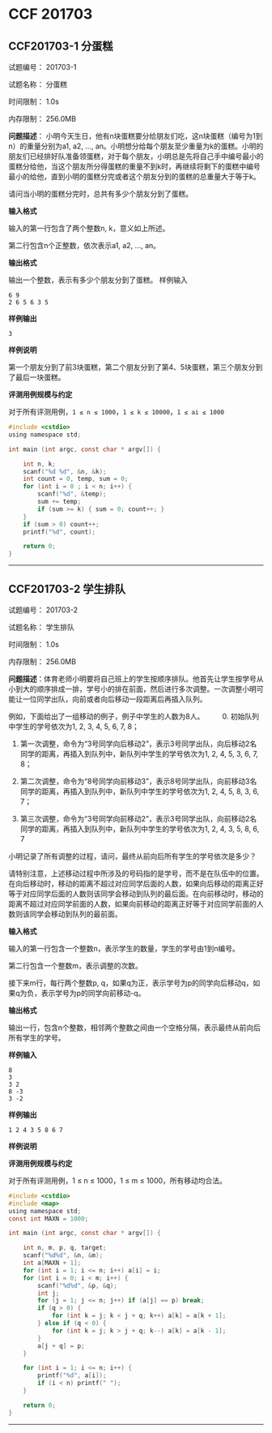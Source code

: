 # CCF 201703

## CCF201703-1 分蛋糕

试题编号：    201703-1

试题名称：    分蛋糕

时间限制：    1.0s

内存限制：    256.0MB

**问题描述**： 小明今天生日，他有n块蛋糕要分给朋友们吃，这n块蛋糕（编号为1到n）的重量分别为a1, a2, …, an。小明想分给每个朋友至少重量为k的蛋糕。小明的朋友们已经排好队准备领蛋糕，对于每个朋友，小明总是先将自己手中编号最小的蛋糕分给他，当这个朋友所分得蛋糕的重量不到k时，再继续将剩下的蛋糕中编号最小的给他，直到小明的蛋糕分完或者这个朋友分到的蛋糕的总重量大于等于k。

请问当小明的蛋糕分完时，总共有多少个朋友分到了蛋糕。

**输入格式**

输入的第一行包含了两个整数n, k，意义如上所述。

第二行包含n个正整数，依次表示a1, a2, …, an。

**输出格式**

输出一个整数，表示有多少个朋友分到了蛋糕。
样例输入

```
6 9
2 6 5 6 3 5
```

**样例输出**

```
3
```

**样例说明**

第一个朋友分到了前3块蛋糕，第二个朋友分到了第4、5块蛋糕，第三个朋友分到了最后一块蛋糕。

**评测用例规模与约定**

对于所有评测用例，`1 ≤ n ≤ 1000`，`1 ≤ k ≤ 10000`，`1 ≤ ai ≤ 1000`


```c
#include <cstdio>
using namespace std;

int main (int argc, const char * argv[]) {

	int n, k;
	scanf("%d %d", &n, &k);
	int count = 0, temp, sum = 0;
	for (int i = 0 ; i < n; i++) {
		scanf("%d", &temp);
		sum += temp;
		if (sum >= k) { sum = 0; count++; }
	}
	if (sum > 0) count++;
	printf("%d", count);

	return 0;
}
```


------


## CCF201703-2 学生排队

试题编号：    201703-2

试题名称：    学生排队

时间限制：    1.0s

内存限制：    256.0MB

**问题描述**：体育老师小明要将自己班上的学生按顺序排队。他首先让学生按学号从小到大的顺序排成一排，学号小的排在前面，然后进行多次调整。一次调整小明可能让一位同学出队，向前或者向后移动一段距离后再插入队列。

例如，下面给出了一组移动的例子，例子中学生的人数为8人。
　　
0. 初始队列中学生的学号依次为1, 2, 3, 4, 5, 6, 7, 8；
　　
1. 第一次调整，命令为“3号同学向后移动2”，表示3号同学出队，向后移动2名同学的距离，再插入到队列中，新队列中学生的学号依次为1, 2, 4, 5, 3, 6, 7, 8；

2. 第二次调整，命令为“8号同学向前移动3”，表示8号同学出队，向前移动3名同学的距离，再插入到队列中，新队列中学生的学号依次为1, 2, 4, 5, 8, 3, 6, 7；

3. 第三次调整，命令为“3号同学向前移动2”，表示3号同学出队，向前移动2名同学的距离，再插入到队列中，新队列中学生的学号依次为1, 2, 4, 3, 5, 8, 6, 7
　　

小明记录了所有调整的过程，请问，最终从前向后所有学生的学号依次是多少？

请特别注意，上述移动过程中所涉及的号码指的是学号，而不是在队伍中的位置。在向后移动时，移动的距离不超过对应同学后面的人数，如果向后移动的距离正好等于对应同学后面的人数则该同学会移动到队列的最后面。在向前移动时，移动的距离不超过对应同学前面的人数，如果向前移动的距离正好等于对应同学前面的人数则该同学会移动到队列的最前面。

**输入格式**

输入的第一行包含一个整数n，表示学生的数量，学生的学号由1到n编号。

第二行包含一个整数m，表示调整的次数。

接下来m行，每行两个整数p, q，如果q为正，表示学号为p的同学向后移动q，如果q为负，表示学号为p的同学向前移动-q。

**输出格式**

输出一行，包含n个整数，相邻两个整数之间由一个空格分隔，表示最终从前向后所有学生的学号。

**样例输入**

```
8
3
3 2
8 -3
3 -2
```

**样例输出**

```
1 2 4 3 5 8 6 7
```

**样例说明**

**评测用例规模与约定**

对于所有评测用例，1 ≤ n ≤ 1000，1 ≤ m ≤ 1000，所有移动均合法。


```c
#include <cstdio>
#include <map>
using namespace std;
const int MAXN = 1000;

int main (int argc, const char * argv[]) {

	int n, m, p, q, target;
	scanf("%d%d", &n, &m);
	int a[MAXN + 1];
	for (int i = 1; i <= n; i++) a[i] = i;
	for (int i = 0; i < m; i++) {
		scanf("%d%d", &p, &q);
		int j;
		for (j = 1; j <= n; j++) if (a[j] == p) break;
		if (q > 0) {
			for (int k = j; k < j + q; k++) a[k] = a[k + 1];
		} else if (q < 0) {
			for (int k = j; k > j + q; k--) a[k] = a[k - 1];
		}
		a[j + q] = p;
	}

	for (int i = 1; i <= n; i++) {
		printf("%d", a[i]);
		if (i < n) printf(" ");
	}

	return 0;
}
```


------

